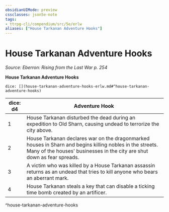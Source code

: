 ```yaml
---
obsidianUIMode: preview
cssclasses: json5e-note
tags:
- ttrpg-cli/compendium/src/5e/erlw
aliases: ["House Tarkanan Adventure Hooks"]
---
```

# House Tarkanan Adventure Hooks
*Source: Eberron: Rising from the Last War p. 254* 

**House Tarkanan Adventure Hooks**

`dice: [](house-tarkanan-adventure-hooks-erlw.md#^house-tarkanan-adventure-hooks)`

| dice: d4 | Adventure Hook |
|----------|----------------|
| 1 | House Tarkanan disturbed the dead during an expedition to Old Sharn, causing undead to terrorize the city above. |
| 2 | House Tarkanan declares war on the dragonmarked houses in Sharn and begins killing nobles in the streets. Many of the houses' businesses in the city are shut down as fear spreads. |
| 3 | A victim who was killed by a House Tarkanan assassin returns as an undead that tries to kill anyone who bears an aberrant mark. |
| 4 | House Tarkanan steals a key that can disable a ticking time bomb created by an artificer. |
^house-tarkanan-adventure-hooks